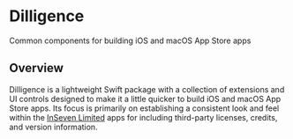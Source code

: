 # Dilligence

Common components for building iOS and macOS App Store apps

## Overview

Dilligence is a lightweight Swift package with a collection of extensions and UI controls designed to make it a little quicker to build iOS and macOS App Store apps. Its focus is primarily on establishing a consistent look and feel within the [InSeven Limited](https://github.com/inseven) apps for including third-party licenses, credits, and version information.
